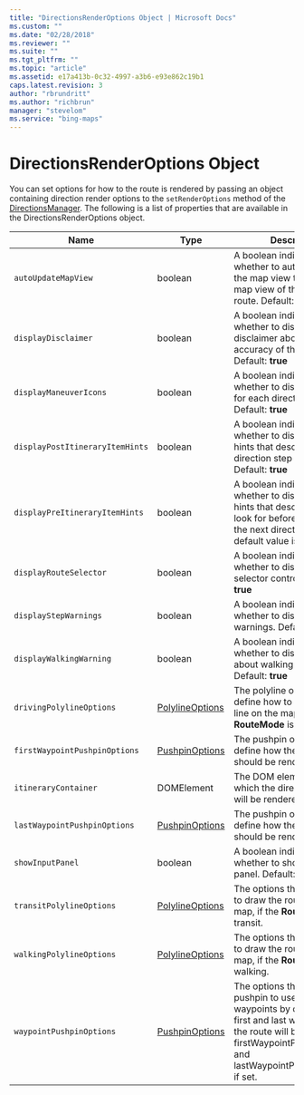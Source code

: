```yaml
---
title: "DirectionsRenderOptions Object | Microsoft Docs"
ms.custom: ""
ms.date: "02/28/2018"
ms.reviewer: ""
ms.suite: ""
ms.tgt_pltfrm: ""
ms.topic: "article"
ms.assetid: e17a413b-0c32-4997-a3b6-e93e862c19b1
caps.latest.revision: 3
author: "rbrundritt"
ms.author: "richbrun"
manager: "stevelom"
ms.service: "bing-maps"
---
```


# DirectionsRenderOptions Object

You can set options for how to the route is rendered by passing an object containing direction render options to the `setRenderOptions` method of the [DirectionsManager](directionsmanager-class.md). The following is a list of properties that are available in the DirectionsRenderOptions object.

| Name                          | Type       | Description                                                        |
|-------------------------------|------------|--------------------------------------------------------------------|
| `autoUpdateMapView`             | boolean    | A boolean indicating whether to automatically set the map view to the best map view of the calculated route. Default: **true**                       |
| `displayDisclaimer`             | boolean    | A boolean indicating whether to display the disclaimer about the accuracy of the directions. Default: **true**                                       |
| `displayManeuverIcons`          | boolean    | A boolean indicating whether to display the icons for each direction maneuver. Default: **true**                                                     |
| `displayPostItineraryItemHints` | boolean    | A boolean indicating whether to display direction hints that describe when a direction step was missed. Default: **true**                            |
| `displayPreItineraryItemHints`  | boolean    | A boolean indicating whether to display direction hints that describe what to look for before you come to the next direction step. The default value is true. |
| `displayRouteSelector`          | boolean    | A boolean indicating whether to display the route selector control. Default: **true**                                                                |
| `displayStepWarnings`           | boolean    | A boolean indicating whether to display direction warnings. Default: **true**                                                                        |
| `displayWalkingWarning`         | boolean    | A boolean indicating whether to display a warning about walking directions. Default: **true**                                                        |
| `drivingPolylineOptions` | [PolylineOptions](../../map-control-api/polylineoptions-object.md) | The polyline options that define how to draw the route line on the map, if the **RouteMode** is driving. |
| `firstWaypointPushpinOptions` | [PushpinOptions](../../map-control-api/pushpinoptions-object.md) | The pushpin options that define how the first waypoint should be rendered. | 
| `itineraryContainer`            | DOMElement | The DOM element inside which the directions itinerary will be rendered.                                                                                           |
| `lastWaypointPushpinOptions` | [PushpinOptions](../../map-control-api/pushpinoptions-object.md) | The pushpin options that define how the last waypoint should be rendered. | 
| `showInputPanel`                | boolean    | A boolean indicating whether to show the input panel. Default: **false**                                                                             |
| `transitPolylineOptions` | [PolylineOptions](../../map-control-api/polylineoptions-object.md) | The options that define how to draw the route line on the map, if the **RouteMode** is transit. | 
| `walkingPolylineOptions` | [PolylineOptions](../../map-control-api/polylineoptions-object.md) | The options that define how to draw the route line on the map, if the **RouteMode** is walking. |
| `waypointPushpinOptions` | [PushpinOptions](../../map-control-api/pushpinoptions-object.md) | The options that define the pushpin to use for all route waypoints by default. The first and last waypoints in the route will be overriden by firstWaypointPushpinOptions and lastWaypointPushpinOptions if set. |
